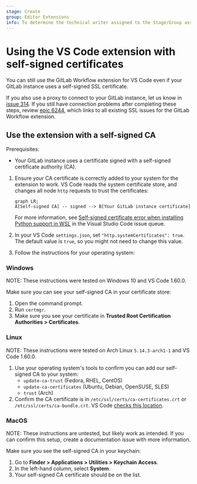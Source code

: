 ```yaml
---
stage: Create
group: Editor Extensions
info: To determine the technical writer assigned to the Stage/Group associated with this page, see https://handbook.gitlab.com/handbook/product/ux/technical-writing/#assignments
---
```


# Using the VS Code extension with self-signed certificates

You can still use the GitLab Workflow extension for VS Code even if your GitLab instance uses a self-signed SSL certificate.

If you also use a proxy to connect to your GitLab instance, let us know in
[issue 314](https://gitlab.com/gitlab-org/gitlab-vscode-extension/-/issues/314). If you still have connection problems
after completing these steps, review [epic 6244](https://gitlab.com/groups/gitlab-org/-/epics/6244), which links to
all existing SSL issues for the GitLab Workflow extension.

## Use the extension with a self-signed CA

Prerequisites:

- Your GitLab instance uses a certificate signed with a self-signed certificate authority (CA).

1. Ensure your CA certificate is correctly added to your system for the extension to work. VS Code reads
   the system certificate store, and changes all node `http` requests to trust the certificates:

   ```mermaid
   graph LR;
   A[Self-signed CA] -- signed --> B[Your GitLab instance certificate]
   ```

   For more information, see [Self-signed certificate error when installing Python support in WSL](https://github.com/microsoft/vscode/issues/131836#issuecomment-909983815) in the Visual Studio Code issue queue.

1. In your VS Code `settings.json`, set `"http.systemCertificates": true`. The default value is `true`, so you might not need to change this value.
1. Follow the instructions for your operating system:

### Windows

NOTE:
These instructions were tested on Windows 10 and VS Code 1.60.0.

Make sure you can see your self-signed CA in your certificate store:

1. Open the command prompt.
1. Run `certmgr`.
1. Make sure you see your certificate in **Trusted Root Certification Authorities > Certificates**.

### Linux

NOTE:
These instructions were tested on Arch Linux `5.14.3-arch1-1` and VS Code 1.60.0.

1. Use your operating system's tools to confirm you can add our self-signed CA to your system:
   - `update-ca-trust` (Fedora, RHEL, CentOS)
   - `update-ca-certificates` (Ubuntu, Debian, OpenSUSE, SLES)
   - `trust` (Arch)
1. Confirm the CA certificate is in `/etc/ssl/certs/ca-certificates.crt` or `/etc/ssl/certs/ca-bundle.crt`.
   VS Code [checks this location](https://github.com/microsoft/vscode/issues/131836#issuecomment-909983815).

### MacOS

NOTE:
These instructions are untested, but likely work as intended. If you can confirm this setup,
create a documentation issue with more information.

Make sure you see the self-signed CA in your keychain:

1. Go to **Finder > Applications > Utilities > Keychain Access**.
1. In the left-hand column, select **System**.
1. Your self-signed CA certificate should be on the list.
